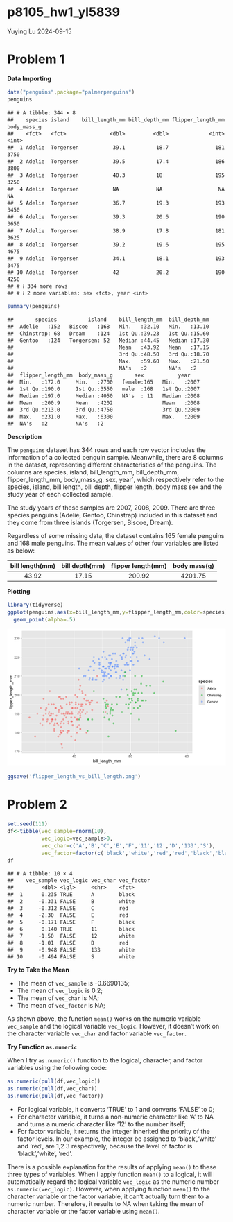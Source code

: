 p8105_hw1_yl5839
================
Yuying Lu
2024-09-15

# Problem 1

**Data Importing**

``` r
data("penguins",package="palmerpenguins")
penguins
```

    ## # A tibble: 344 × 8
    ##    species island    bill_length_mm bill_depth_mm flipper_length_mm body_mass_g
    ##    <fct>   <fct>              <dbl>         <dbl>             <int>       <int>
    ##  1 Adelie  Torgersen           39.1          18.7               181        3750
    ##  2 Adelie  Torgersen           39.5          17.4               186        3800
    ##  3 Adelie  Torgersen           40.3          18                 195        3250
    ##  4 Adelie  Torgersen           NA            NA                  NA          NA
    ##  5 Adelie  Torgersen           36.7          19.3               193        3450
    ##  6 Adelie  Torgersen           39.3          20.6               190        3650
    ##  7 Adelie  Torgersen           38.9          17.8               181        3625
    ##  8 Adelie  Torgersen           39.2          19.6               195        4675
    ##  9 Adelie  Torgersen           34.1          18.1               193        3475
    ## 10 Adelie  Torgersen           42            20.2               190        4250
    ## # ℹ 334 more rows
    ## # ℹ 2 more variables: sex <fct>, year <int>

``` r
summary(penguins)
```

    ##       species          island    bill_length_mm  bill_depth_mm  
    ##  Adelie   :152   Biscoe   :168   Min.   :32.10   Min.   :13.10  
    ##  Chinstrap: 68   Dream    :124   1st Qu.:39.23   1st Qu.:15.60  
    ##  Gentoo   :124   Torgersen: 52   Median :44.45   Median :17.30  
    ##                                  Mean   :43.92   Mean   :17.15  
    ##                                  3rd Qu.:48.50   3rd Qu.:18.70  
    ##                                  Max.   :59.60   Max.   :21.50  
    ##                                  NA's   :2       NA's   :2      
    ##  flipper_length_mm  body_mass_g       sex           year     
    ##  Min.   :172.0     Min.   :2700   female:165   Min.   :2007  
    ##  1st Qu.:190.0     1st Qu.:3550   male  :168   1st Qu.:2007  
    ##  Median :197.0     Median :4050   NA's  : 11   Median :2008  
    ##  Mean   :200.9     Mean   :4202                Mean   :2008  
    ##  3rd Qu.:213.0     3rd Qu.:4750                3rd Qu.:2009  
    ##  Max.   :231.0     Max.   :6300                Max.   :2009  
    ##  NA's   :2         NA's   :2

**Description**

The `penguins` dataset has 344 rows and each row vector includes the
information of a collected penguin sample. Meanwhile, there are 8
columns in the dataset, representing different characteristics of the
penguins. The columns are species, island, bill_length_mm,
bill_depth_mm, flipper_length_mm, body_mass_g, sex, year\`, which
respectively refer to the species, island, bill length, bill depth,
flipper length, body mass sex and the study year of each collected
sample.

The study years of these samples are 2007, 2008, 2009. There are three
species penguins (Adelie, Gentoo, Chinstrap) included in this dataset
and they come from three islands (Torgersen, Biscoe, Dream).

Regardless of some missing data, the dataset contains 165 female
penguins and 168 male penguins. The mean values of other four variables
are listed as below:

| bill length(mm) | bill depth(mm) | flipper length(mm) | body mass(g) |
|:---------------:|:--------------:|:------------------:|:------------:|
|      43.92      |     17.15      |       200.92       |   4201.75    |

**Plotting**

``` r
library(tidyverse)
ggplot(penguins,aes(x=bill_length_mm,y=flipper_length_mm,color=species))+
  geom_point(alpha=.5)
```

![](p8105_hw1_yl5839_files/figure-gfm/fig.height==12-1.png)<!-- -->

``` r
ggsave('flipper_length_vs_bill_length.png')
```

# Problem 2

``` r
set.seed(111)
df<-tibble(vec_sample=rnorm(10),
           vec_logic=vec_sample>0,
           vec_char=c('A','B','C','E','F','11','12','D','133','S'),
           vec_factor=factor(c('black','white','red','red','black','black','white','red','white','white'),levels=c('black','white','red')))
df
```

    ## # A tibble: 10 × 4
    ##    vec_sample vec_logic vec_char vec_factor
    ##         <dbl> <lgl>     <chr>    <fct>     
    ##  1      0.235 TRUE      A        black     
    ##  2     -0.331 FALSE     B        white     
    ##  3     -0.312 FALSE     C        red       
    ##  4     -2.30  FALSE     E        red       
    ##  5     -0.171 FALSE     F        black     
    ##  6      0.140 TRUE      11       black     
    ##  7     -1.50  FALSE     12       white     
    ##  8     -1.01  FALSE     D        red       
    ##  9     -0.948 FALSE     133      white     
    ## 10     -0.494 FALSE     S        white

**Try to Take the Mean**

- The mean of `vec_sample` is -0.6690135;
- The mean of `vec_logic` is 0.2;
- The mean of `vec_char` is NA;
- The mean of `vec_factor` is NA;

As shown above, the function `mean()` works on the numeric variable
`vec_sample` and the logical variable `vec_logic`. However, it doesn’t
work on the character variable `vec_char` and factor variable
`vec_factor`.

**Try Function `as.numeric`**

When I try `as.numeric()` function to the logical, character, and factor
variables using the following code:

``` r
as.numeric(pull(df,vec_logic))
as.numeric(pull(df,vec_char))
as.numeric(pull(df,vec_factor))
```

- For logical variable, it converts ‘TRUE’ to 1 and converts ‘FALSE’ to
  0;
- For character variable, it turns a non-numeric character like ‘A’ to
  NA and turns a numeric character like ‘12’ to the number itself;
- For factor variable, it returns the integer inherited the priority of
  the factor levels. In our example, the integer be assigned to
  ‘black’,‘white’ and ‘red’, are 1,2 3 respectively, because the level
  of factor is ‘black’,‘white’, ‘red’.

There is a possible explanation for the results of applying `mean()` to
these three types of variables. When I apply function `mean()` to a
logical, it will automatically regard the logical variable `vec_logic`
as the numeric number `as.numeric(vec_logic)`. However, when applying
function `mean()` to the character variable or the factor variable, it
can’t actually turn them to a numeric number. Therefore, it results to
NA when taking the mean of character variable or the factor variable
using `mean()`.
